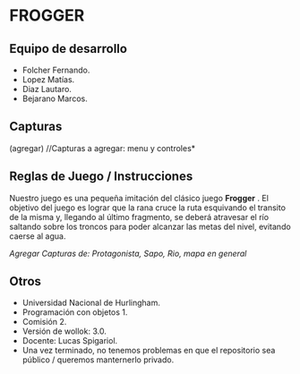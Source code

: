 # FROGGER

## Equipo de desarrollo

- Folcher Fernando.
- Lopez Matías.
- Diaz Lautaro.
- Bejarano Marcos.

## Capturas

(agregar) //Capturas a agregar: menu y controles*

## Reglas de Juego / Instrucciones

Nuestro juego es una pequeña imitación del clásico juego **Frogger** . El objetivo del juego es lograr que la rana cruce la ruta esquivando el transito de la misma y, llegando al último fragmento, se deberá atravesar el río saltando sobre los troncos para poder alcanzar las metas del nivel, evitando caerse al agua.

*Agregar Capturas de: Protagonista, Sapo, Rio, mapa en general*


## Otros

- Universidad Nacional de Hurlingham.
- Programación con objetos 1.
- Comisión 2.
- Versión de wollok: 3.0.
- Docente: Lucas Spigariol.
- Una vez terminado, no tenemos problemas en que el repositorio sea público / queremos manternerlo privado.
